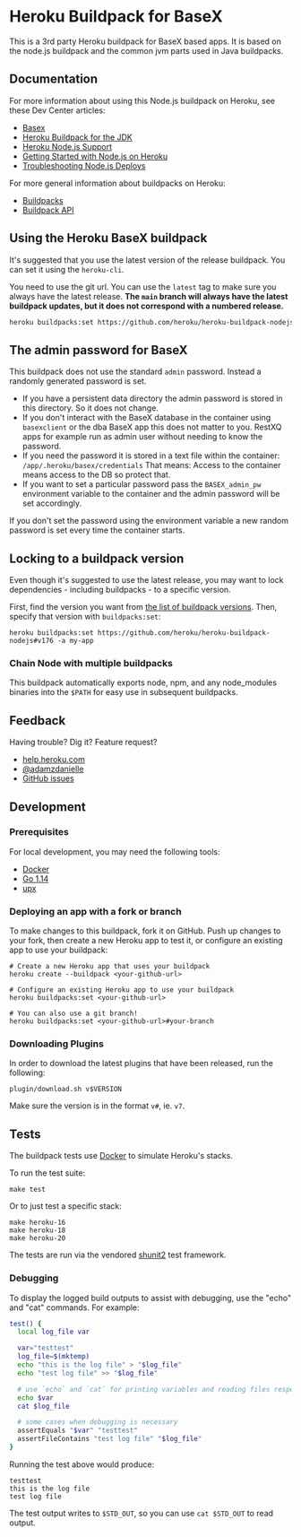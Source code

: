# Heroku Buildpack for BaseX

This is a 3rd party Heroku buildpack for BaseX based apps. It is based on the node.js buildpack and the common jvm parts used in Java buildpacks.
## Documentation

For more information about using this Node.js buildpack on Heroku, see these Dev Center articles:

- [Basex](https://www.basex.org)
- [Heroku Buildpack for the JDK](https://elements.heroku.com/buildpacks/heroku/heroku-buildpack-jvm-common)
- [Heroku Node.js Support](https://devcenter.heroku.com/articles/nodejs-support)
- [Getting Started with Node.js on Heroku](https://devcenter.heroku.com/articles/nodejs)
- [Troubleshooting Node.js Deploys](https://devcenter.heroku.com/articles/troubleshooting-node-deploys)

For more general information about buildpacks on Heroku:

- [Buildpacks](https://devcenter.heroku.com/articles/buildpacks)
- [Buildpack API](https://devcenter.heroku.com/articles/buildpack-api)

## Using the Heroku BaseX buildpack

It's suggested that you use the latest version of the release buildpack. You can set it using the `heroku-cli`.

You need to use the git url. You can use the `latest` tag to make sure you always have the latest release. **The `main` branch will always have the latest buildpack updates, but it does not correspond with a numbered release.**

```sh
heroku buildpacks:set https://github.com/heroku/heroku-buildpack-nodejs#latest -a my-app
```

## The admin password for BaseX

This buildpack does not use the standard `admin` password. Instead a randomly generated password is set.

- If you have a persistent data directory the admin password is stored in this directory. So it does not change.
- If you don't interact with the BaseX database in the container using `basexclient` or the dba BaseX app
  this does not matter to you. RestXQ apps for example run as admin user without needing to know the password.
- If you need the password it is stored in a text file within the container: `/app/.heroku/basex/credentials`
  That means: Access to the container means access to the DB so protect that.
- If you want to set a particular password pass the `BASEX_admin_pw` environment variable to the container and
  the admin password will be set accordingly.

If you don't set the password using the environment variable a new random password is set every time the container starts.
## Locking to a buildpack version

Even though it's suggested to use the latest release, you may want to lock dependencies - including buildpacks - to a specific version.

First, find the version you want from
[the list of buildpack versions](https://github.com/heroku/heroku-buildpack-nodejs/releases).
Then, specify that version with `buildpacks:set`:

```
heroku buildpacks:set https://github.com/heroku/heroku-buildpack-nodejs#v176 -a my-app
```

### Chain Node with multiple buildpacks

This buildpack automatically exports node, npm, and any node_modules binaries
into the `$PATH` for easy use in subsequent buildpacks.

## Feedback

Having trouble? Dig it? Feature request?

- [help.heroku.com](https://help.heroku.com/)
- [@adamzdanielle](http://twitter.com/adamzdanielle)
- [GitHub issues](https://github.com/heroku/heroku-buildpack-nodejs/issues)

## Development

### Prerequisites

For local development, you may need the following tools:

- [Docker](https://hub.docker.com/search?type=edition&offering=community)
- [Go 1.14](https://golang.org/doc/install#install)
- [upx](https://upx.github.io/)

### Deploying an app with a fork or branch

To make changes to this buildpack, fork it on GitHub.
Push up changes to your fork, then create a new Heroku app to test it,
or configure an existing app to use your buildpack:

```
# Create a new Heroku app that uses your buildpack
heroku create --buildpack <your-github-url>

# Configure an existing Heroku app to use your buildpack
heroku buildpacks:set <your-github-url>

# You can also use a git branch!
heroku buildpacks:set <your-github-url>#your-branch
```

### Downloading Plugins

In order to download the latest plugins that have been released, run the following:

```
plugin/download.sh v$VERSION
```

Make sure the version is in the format `v#`, ie. `v7`.

## Tests

The buildpack tests use [Docker](https://www.docker.com/) to simulate
Heroku's stacks.

To run the test suite:

```
make test
```

Or to just test a specific stack:

```
make heroku-16
make heroku-18
make heroku-20
```

The tests are run via the vendored
[shunit2](https://github.com/kward/shunit2)
test framework.

### Debugging

To display the logged build outputs to assist with debugging, use the "echo" and "cat" commands. For example:

```sh
test() {
  local log_file var

  var="testtest"
  log_file=$(mktemp)
  echo "this is the log file" > "$log_file"
  echo "test log file" >> "$log_file"

  # use `echo` and `cat` for printing variables and reading files respectively
  echo $var
  cat $log_file

  # some cases when debugging is necessary
  assertEquals "$var" "testtest"
  assertFileContains "test log file" "$log_file"
}
```

Running the test above would produce:

```log
testtest
this is the log file
test log file
```

The test output writes to `$STD_OUT`, so you can use `cat $STD_OUT` to read output.